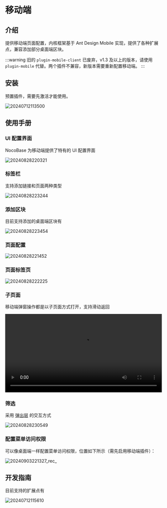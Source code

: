 # 移动端

<PluginInfo name="mobile"></PluginInfo>

## 介绍

提供移动端页面配置，内核框架基于 Ant Design Mobile 实现，提供了各种扩展点，兼容添加部分桌面端区块。

:::warning
旧的 `plugin-mobile-client` 已废弃，v1.3 及以上的版本，请使用 `plugin-mobile` 代替。两个插件不兼容，新版本需要重新配置移动端。
:::

## 安装

预置插件，需要先激活才能使用。

![20240712113500](https://static-docs.nocobase.com/20240712113500.png)

## 使用手册

### UI 配置界面

NocoBase 为移动端提供了特有的 UI 配置界面

![20240828220321](https://static-docs.nocobase.com/20240828220321.png)

### 标签栏

支持添加链接和页面两种类型

![20240828223244](https://static-docs.nocobase.com/20240828223244.png)

### 添加区块

目前支持添加的桌面端区块有

![20240828223454](https://static-docs.nocobase.com/20240828223454.png)

### 页面配置

![20240828221452](https://static-docs.nocobase.com/20240828221452.png)

### 页面标签页

![20240828222225](https://static-docs.nocobase.com/20240828222225.png)

### 子页面

移动端弹窗操作都是以子页面方式打开，支持滑动返回

<video width="100%" controls>
  <source src="https://static-docs.nocobase.com/20240828222736_rec_.mp4" type="video/mp4">
</video>

### 筛选

采用 [弹出层](https://mobile.ant.design/components/popup) 的交互方式

![20240828230549](https://static-docs.nocobase.com/20240828230549.png)

### 配置菜单访问权限

可以像桌面端一样配置菜单访问权限，位置如下所示（需先启用移动端插件）：

![20240903221327_rec_](https://nocobase-docs.oss-cn-beijing.aliyuncs.com/20240903221327_rec_.gif)

## 开发指南

目前支持的扩展点有

![20240712115610](https://static-docs.nocobase.com/20240712115610.png)
